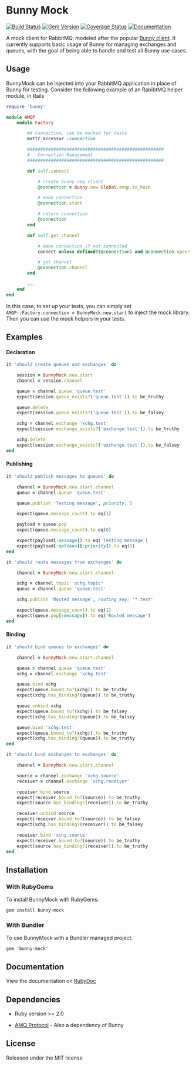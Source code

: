 Bunny Mock
==========

[![Build Status](https://travis-ci.org/arempe93/bunny-mock.svg?branch=master)](https://travis-ci.org/arempe93/bunny-mock)
[![Gem Version](https://badge.fury.io/rb/bunny-mock.svg)](https://rubygems.org/gems/bunny-mock)
[![Coverage Status](https://coveralls.io/repos/arempe93/bunny-mock/badge.svg?branch=master&service=github)](https://coveralls.io/github/arempe93/bunny-mock?branch=master)
[![Documentation](http://inch-ci.org/github/arempe93/bunny-mock.svg?branch=master)](http://www.rubydoc.info/github/arempe93/bunny-mock)

A mock client for RabbitMQ, modeled after the popular [Bunny client](https://github.com/ruby-amqp/bunny). It currently supports basic usage of Bunny for managing exchanges and queues, with the goal of being able to handle and test all Bunny use cases.

## Usage

BunnyMock can be injected into your RabbitMQ application in place of Bunny for testing. Consider the following example of an RabibtMQ helper module, in Rails

```ruby
require 'bunny'

module AMQP
    module Factory

		## Connection, can be mocked for tests
		mattr_accessor :connection

        ####################################################
        #   Connection Management
        ####################################################

        def self.connect

            # create bunny rmq client
            @connection = Bunny.new Global.amqp.to_hash

            # make connection
            @connection.start

            # return connection
            @connection
        end

		def self.get_channel

            # make connection if not connected
            connect unless defined?(@connection) and @connection.open?

            # get channel
            @connection.channel
        end

		...
	end
end
```

In this case, to set up your tests, you can simply set `AMQP::Factory.connection = BunnyMock.new.start` to inject the mock library. Then you can use the mock helpers in your tests.

## Examples

#### Declaration

```ruby
it 'should create queues and exchanges' do

    session = BunnyMock.new.start
    channel = session.channel

    queue = channel.queue 'queue.test'
    expect(session.queue_exists?('queue.test')).to be_truthy

    queue.delete
    expect(session.queue_exists?('queue.test')).to be_falsey

    xchg = channel.exchange 'xchg.test'
    expect(session.exchange_exists?('exchange.test')).to be_truthy

    xchg.delete
    expect(session.exchange_exists?('exchange.test')).to be_falsey
end
```

#### Publishing

```ruby
it 'should publish messages to queues' do

	channel = BunnyMock.new.start.channel
	queue = channel.queue 'queue.test'

	queue.publish 'Testing message', priority: 5

	expect(queue.message_count).to eq(1)

	payload = queue.pop
	expect(queue.message_count).to eq(0)

	expect(payload[:message]).to eq('Testing message')
	expect(payload[:options][:priority]).to eq(5)
end

it 'should route messages from exchanges' do

    channel = BunnyMock.new.start.channel

    xchg = channel.topic 'xchg.topic'
	queue = channel.queue 'queue.test'

    xchg.publish 'Routed message', routing_key: '*.test'

    expect(queue.message_count).to eq(1)
	expect(queue.pop[:message]).to eq('Routed message')
end
```

#### Binding

```ruby
it 'should bind queues to exchanges' do

	channel = BunnyMock.new.start.channel

	queue = channel.queue 'queue.test'
	xchg = channel.exchange 'xchg.test'

	queue.bind xchg
	expect(queue.bound_to?(xchg)).to be_truthy
	expect(xchg.has_binding?(queue)).to be_truthy

	queue.unbind xchg
	expect(queue.bound_to?(xchg)).to be_falsey
	expect(xchg.has_binding?(queue)).to be_falsey

	queue.bind 'xchg.test'
	expect(queue.bound_to?(xchg)).to be_truthy
	expect(xchg.has_binding?(queue)).to be_truthy
end

it 'should bind exchanges to exchanges' do

	channel = BunnyMock.new.start.channel

	source = channel.exchange 'xchg.source'
	receiver = channel.exchange 'xchg.receiver'

	receiver.bind source
	expect(receiver.bound_to?(source)).to be_truthy
	expect(source.has_binding?(receiver)).to be_truthy

	receiver.unbind source
	expect(receiver.bound_to?(source)).to be_falsey
	expect(xchg.has_binding?(receiver)).to be_falsey

	receiver.bind 'xchg.source'
	expect(receiver.bound_to?(source)).to be_truthy
	expect(source.has_binding?(receiver)).to be_truthy
end
```

## Installation

### With RubyGems

To install BunnyMock with RubyGems:

```
gem install bunny-mock
```

### With Bundler

To use BunnyMock with a Bundler managed project:

```
gem 'bunny-mock'
```

## Documentation

View the documentation on [RubyDoc](http://www.rubydoc.info/github/arempe93/bunny-mock)

## Dependencies

* Ruby version >= 2.0

* [AMQ Protocol](https://github.com/ruby-amqp/amq-protocol) - Also a dependency of Bunny

## License

Released under the MIT license
